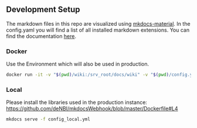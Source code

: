 ## Development Setup

The markdown files in this repo are visualized using [mkdocs-material](https://squidfunk.github.io/mkdocs-material/specimen/).
In the config.yaml you will find a list of all installed markdown extensions. You can find the documentation [here](https://squidfunk.github.io/mkdocs-material/extensions/admonition/).

### Docker

Use the Environment which will also be used in production.

~~~BASH
docker run -it -v "$(pwd)/wiki:/srv_root/docs/wiki" -v "$(pwd)/config.yml:/config.yml" -p "8000:8000"  --entrypoint="mkdocs" denbicloud/mkdocswebhook serve -f /config.yml --dev-addr 0.0.0.0:8000
~~~

### Local

Please install the libraries used in the production instance:
https://github.com/deNBI/mkdocsWebhook/blob/master/Dockerfile#L4

~~~BASH
mkdocs serve -f config_local.yml
~~~
